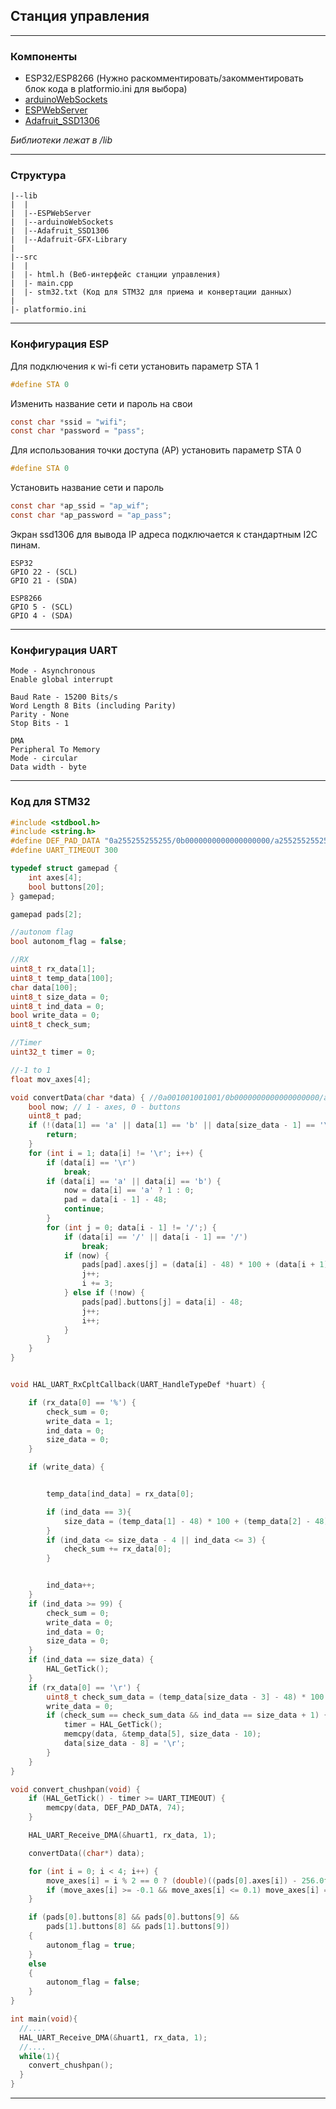 ## Станция управления
---
### Компоненты
  - ESP32/ESP8266 (Нужно раскомментировать/закомментировать блок кода в platformio.ini для выбора)
  - [arduinoWebSockets](https://github.com/Links2004/arduinoWebSockets)
  - [ESPWebServer](https://github.com/esp8266/ESPWebServer)
  - [Adafruit_SSD1306](https://github.com/adafruit/Adafruit_SSD1306)

*Библиотеки лежат в /lib*

---
### Структура
```
|--lib  
|  |  
|  |--ESPWebServer  
|  |--arduinoWebSockets  
|  |--Adafruit_SSD1306
|  |--Adafruit-GFX-Library
|  
|--src  
|  |  
|  |- html.h (Веб-интерфейс станции управления)  
|  |- main.cpp  
|  |- stm32.txt (Код для STM32 для приема и конвертации данных)  
|  
|- platformio.ini  
```
___

### Конфигурация ESP

Для подключения к wi-fi сети установить параметр STA 1

```C
#define STA 0
```
Изменить название сети и пароль на свои

```C
const char *ssid = "wifi";
const char *password = "pass";
```

Для использования точки доступа (AP) установить параметр STA 0

```C
#define STA 0
```
Установить название сети и пароль

```C
const char *ap_ssid = "ap_wif";
const char *ap_password = "ap_pass";
```

Экран ssd1306 для вывода IP адреса подключается к стандартным I2C пинам.
```
ESP32
GPIO 22 - (SCL)
GPIO 21 - (SDA)

ESP8266
GPIO 5 - (SCL)
GPIO 4 - (SDA)
```

---
### Конфигурация UART
```
Mode - Asynchronous
Enable global interrupt

Baud Rate - 15200 Bits/s
Word Length 8 Bits (including Parity)
Parity - None
Stop Bits - 1

DMA
Peripheral То Memory
Mode - circular
Data width - byte
```
---

### Код для STM32
``` C
#include <stdbool.h>
#include <string.h>
#define DEF_PAD_DATA "0a255255255255/0b0000000000000000000/a255255255255/0b000000000000000000/\r"
#define UART_TIMEOUT 300

typedef struct gamepad {
	int axes[4];
	bool buttons[20];
} gamepad;

gamepad pads[2];

//autonom flag
bool autonom_flag = false;

//RX
uint8_t rx_data[1];
uint8_t temp_data[100];
char data[100];
uint8_t size_data = 0;
uint8_t ind_data = 0;
bool write_data = 0;
uint8_t check_sum;

//Timer
uint32_t timer = 0;

//-1 to 1
float mov_axes[4];

void convertData(char *data) { //0a001001001001/0b0000000000000000000/a001001001001/0b000000000000000000/
	bool now; // 1 - axes, 0 - buttons
	uint8_t pad;
	if (!(data[1] == 'a' || data[1] == 'b' || data[size_data - 1] == '\r')) {
		return;
	}
	for (int i = 1; data[i] != '\r'; i++) {
		if (data[i] == '\r')
			break;
		if (data[i] == 'a' || data[i] == 'b') {
			now = data[i] == 'a' ? 1 : 0;
			pad = data[i - 1] - 48;
			continue;
		}
		for (int j = 0; data[i - 1] != '/';) {
			if (data[i] == '/' || data[i - 1] == '/')
				break;
			if (now) {
				pads[pad].axes[j] = (data[i] - 48) * 100 + (data[i + 1] - 48) * 10 + (data[i + 2] - 48);
				j++;
				i += 3;
			} else if (!now) {
				pads[pad].buttons[j] = data[i] - 48;
				j++;
				i++;
			}
		}
	}
}


void HAL_UART_RxCpltCallback(UART_HandleTypeDef *huart) {

	if (rx_data[0] == '%') {
		check_sum = 0;
		write_data = 1;
		ind_data = 0;
		size_data = 0;
	}

	if (write_data) {


		temp_data[ind_data] = rx_data[0];

		if (ind_data == 3){
			size_data = (temp_data[1] - 48) * 100 + (temp_data[2] - 48) * 10 + (temp_data[3] - 48);
		}
		if (ind_data <= size_data - 4 || ind_data <= 3) {
			check_sum += rx_data[0];
		}


		ind_data++;
	}
	if (ind_data >= 99) {
		check_sum = 0;
		write_data = 0;
		ind_data = 0;
		size_data = 0;
	}
	if (ind_data == size_data) {
		HAL_GetTick();
	}
	if (rx_data[0] == '\r') {
		uint8_t check_sum_data = (temp_data[size_data - 3] - 48) * 100 + (temp_data[size_data - 2] - 48) * 10 + (temp_data[size_data - 1] - 48);
		write_data = 0;
		if (check_sum == check_sum_data && ind_data == size_data + 1) {
			timer = HAL_GetTick();
			memcpy(data, &temp_data[5], size_data - 10);
			data[size_data - 8] = '\r';
		}
	}
}

void convert_chushpan(void) {
	if (HAL_GetTick() - timer >= UART_TIMEOUT) {
		memcpy(data, DEF_PAD_DATA, 74);
	}

	HAL_UART_Receive_DMA(&huart1, rx_data, 1);

	convertData((char*) data);

	for (int i = 0; i < 4; i++) {
		move_axes[i] = i % 2 == 0 ? (double)((pads[0].axes[i]) - 256.0f) / 256.0f : (double)((pads[0].axes[i]) - 256.0f) / -256.0f;
		if (move_axes[i] >= -0.1 && move_axes[i] <= 0.1) move_axes[i] = 0.0f;
	}

	if (pads[0].buttons[8] && pads[0].buttons[9] &&
		pads[1].buttons[8] && pads[1].buttons[9])
	{
		autonom_flag = true;
	}
	else
	{
		autonom_flag = false;
	}
}

int main(void){
  //....
  HAL_UART_Receive_DMA(&huart1, rx_data, 1);
  //....
  while(1){
    convert_chushpan();
  }
}
```
---

